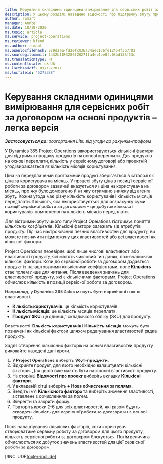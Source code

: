 ```yaml
---
title: Керування складними одиницями вимірювання для сервісних робіт за договором на основі продуктів – легка версія
description: У цьому розділі наведено відомості про підтримку збуту продуктів на основі передплати.
author: rumant
manager: Annbe
ms.date: 10/28/2020
ms.topic: article
ms.service: project-operations
ms.reviewer: kfend
ms.author: rumant
ms.openlocfilehash: 029d2aa4fd20fc036a34ae6136fe12454f3b7703
ms.sourcegitcommit: fa32b1893286f20271fa4ec4be8fc68bd135f53c
ms.translationtype: HT
ms.contentlocale: uk-UA
ms.lasthandoff: 02/15/2021
ms.locfileid: "5273358"
---
```

# <a name="manage-complex-units-for-product-based-contract-lines---lite"></a>Керування складними одиницями вимірювання для сервісних робіт за договором на основі продуктів – легка версія

_**Застосовується до:** розгортання Lite: від угоди до рахунків-проформ_

У Dynamics 365 Project Operations використовуються кількісні фактори для підтримки продажу продуктів на основі переплати. Для продуктів на основі переплати, кількість у сервісному договорі або проектній угоді виражається як кількість місяців користування.

Ціна на передплачений програмний продукт зберігається в каталозі як ціна за користувача на місяць. У процесі збуту ціна в позиції сервісної роботи за договором зазвичай вказується як ціна на користувача на місяць, про яку було домовлено й на яку отримано знижку від агента збуту. Кожна угода має різну кількість користувачів і кількість місяців передплати. Кількість, яка використовується для розрахунку суми позиції сервісної роботи за договором – це добуток кількості користувачів, помноженої на кількість місяців передплати.

Для підтримки збуту цього типу Project Operations підтримує поняття *кількісних коефіцієнтів*. Кількісні фактори залежать від атрибутів продукту. Під час настроювання певних властивостей для продукту, ви можете позначити підмножину цих властивостей або всі властивості як кількісні фактори.

Project Operations перевіряє, щоб лише числові властивості або властивості продукту, які містять числовий тип даних, позначалися як кількісні фактори. Коли до сервісної роботи за договором додається продукт із налаштованими кількісними коефіцієнтами, поле **Кількість** стає полем лише для читання. Після введення значень для властивостей продукту, які є кількісними факторами, Project Operations обчислює кількість в позиції сервісної роботи за договором.

Наприклад, у Dynamics 365 Sales можуть бути перелічені нижче властивості.

- **Кількість користувачів**: це кількість користувачів.
- **Кількість місяців**: це кількість місяців переплати.
- **Продукт SKU**: це одиниця складського обліку (SKU) для продукту.

Властивості **Кількість користувачів** і **Кількість місяців** можуть бути позначені як кількісні фактори шляхом редагування властивостей рядка продукту.

Задля створення кількісних факторів на основі властивостей продукту виконайте наведені далі кроки.

1. У **Project Operations** виберіть **Збут-продукти**.
2. Відкрийте продукт, для якого необхідно налаштувати кількісні фактори. Для цього вже мають бути настроєні властивості продукту.
3. На сторінці **Відомості про проект** виберіть вкладку **Кількісні фактори**.
4. У вкладеній сітці виберіть **+ Нове обчислення за полями**.
5. Введіть ім’я **Кількісного фактора** та виберіть значення властивості, зіставлене з обчисленням за полем.
6. Зберегти та закрити форму.
7. Повторіть кроки 2-6 для всіх властивостей, які разом будуть складати кількість для сервісної роботи за договором на основі продукту.

Після налаштування кількісних факторів, коли користувач створюватиме сервісну роботу за договором для цього продукту, кількість сервісної роботи за договором блокується. Потім величина обчислюється як добуток значень властивостей для цієї сервісної роботи за договором.


[!INCLUDE[footer-include](../../includes/footer-banner.md)]